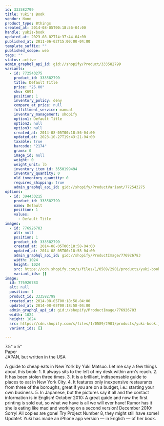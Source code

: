 ```yaml
---
id: 333582799
title: Yuki's Book
vendor: None
product_type: 8things
created_at: 2014-08-05T00:18:56-04:00
handle: yukis-book
updated_at: 2023-08-02T14:37:44-04:00
published_at: 2011-06-02T15:00:00-04:00
template_suffix: ""
published_scope: web
tags: ""
status: active
admin_graphql_api_id: gid://shopify/Product/333582799
variants:
  - id: 772543275
    product_id: 333582799
    title: Default Title
    price: "25.00"
    sku: K691
    position: 1
    inventory_policy: deny
    compare_at_price: null
    fulfillment_service: manual
    inventory_management: shopify
    option1: Default Title
    option2: null
    option3: null
    created_at: 2014-08-05T00:18:56-04:00
    updated_at: 2023-10-27T19:43:21-04:00
    taxable: true
    barcode: "2174"
    grams: 0
    image_id: null
    weight: 0
    weight_unit: lb
    inventory_item_id: 3550199494
    inventory_quantity: 0
    old_inventory_quantity: 0
    requires_shipping: true
    admin_graphql_api_id: gid://shopify/ProductVariant/772543275
options:
  - id: 394433215
    product_id: 333582799
    name: Default
    position: 1
    values:
      - Default Title
images:
  - id: 776926783
    alt: null
    position: 1
    product_id: 333582799
    created_at: 2014-08-05T00:18:58-04:00
    updated_at: 2014-08-05T00:18:58-04:00
    admin_graphql_api_id: gid://shopify/ProductImage/776926783
    width: 1024
    height: 1024
    src: https://cdn.shopify.com/s/files/1/0589/2901/products/yuki-book.jpeg?v=1407212338
    variant_ids: []
image:
  id: 776926783
  alt: null
  position: 1
  product_id: 333582799
  created_at: 2014-08-05T00:18:58-04:00
  updated_at: 2014-08-05T00:18:58-04:00
  admin_graphql_api_id: gid://shopify/ProductImage/776926783
  width: 1024
  height: 1024
  src: https://cdn.shopify.com/s/files/1/0589/2901/products/yuki-book.jpeg?v=1407212338
  variant_ids: []

---
```


7.5" x 5"  
Paper  
JAPAN, but written in the USA

A guide to cheap eats in New York by Yuki Matsuo. Let me say a few things about this book: 1. It always sits to the left of my desk within arm's reach. 2. It has been stolen three times. 3. It is a brilliant, indispensable guide to places to eat in New York City. 4. It features only inexpensive restaurants from three of the boroughs, great if you are on a budget, i.e.: starting your own business. 5. In Japanese, but the pictures say it all and the contact information is in English! October 2010: A great guide and now the first printing is sold out, so what we have is all we will ever have! Rumor has it she is eating like mad and working on a second version! December 2010: Sorry! All copies are gone! Try Project Number 8, they might still have some! Update!: Yuki has made an iPhone app version — in English — of her book.